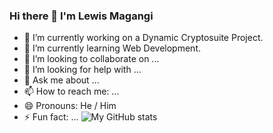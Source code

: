 ### Hi there 👋 I'm Lewis Magangi

- 🔭 I’m currently working on a Dynamic Cryptosuite Project.
- 🌱 I’m currently learning Web Development.
- 👯 I’m looking to collaborate on ...
- 🤔 I’m looking for help with ...
- 💬 Ask me about ...
- 📫 How to reach me: ...
- 😄 Pronouns: He / Him
- ⚡ Fun fact: ...
![My GitHub stats](https://github-readme-stats.vercel.app/api?username=Liquelaliqour&theme=dark&show_icons=true)

